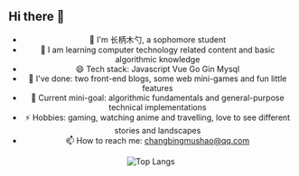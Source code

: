 ## Hi there 👋

<div style="text-align: center">
  
- 🔭 I'm 长柄木勺, a sophomore student
- 🌱 I am learning computer technology related content and basic algorithmic knowledge
- 😄 Tech stack: Javascript Vue Go Gin Mysql
- 💬 I've done: two front-end blogs, some web mini-games and fun little features
- 🤔 Current mini-goal: algorithmic fundamentals and general-purpose technical implementations
- ⚡ Hobbies: gaming, watching anime and travelling, love to see different stories and landscapes
- 📫 How to reach me: changbingmushao@qq.com

![Top Langs](https://github-readme-stats.vercel.app/api/top-langs/?username=shaozicln&layout=compact&theme=tokyonight)



</div>
